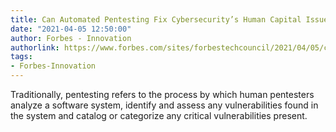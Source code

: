 ```yaml
---
title: Can Automated Pentesting Fix Cybersecurity’s Human Capital Issue?
date: "2021-04-05 12:50:00"
author: Forbes - Innovation
authorlink: https://www.forbes.com/sites/forbestechcouncil/2021/04/05/can-automated-pentesting-fix-cybersecuritys-human-capital-issue/
tags:
- Forbes-Innovation
---
```

Traditionally, pentesting refers to the process by which human pentesters analyze a software system, identify and assess any vulnerabilities found in the system and catalog or categorize any critical vulnerabilities present.